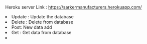 Heroku server Link : https://sarkermanufacturers.herokuapp.com/
<li>Update : Update the database</li>
               <li>Delete : Delete from database</li>
               <li>
                   Post: New data add
               </li>
               <li>Get : Get data from database</li>
               <li></li>
